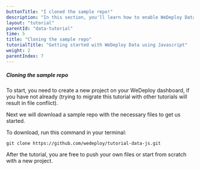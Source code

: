 ```yaml
---
buttonTitle: "I cloned the sample repo!"
description: "In this section, you'll learn how to enable WeDeploy Data on your application."
layout: "tutorial"
parentId: "data-tutorial"
time: 5
title: "Cloning the sample repo"
tutorialTitle: "Getting started with WeDeploy Data using Javascript"
weight: 2
parentIndex: 7
---
```


##### Cloning the sample repo

To start, you need to create a new project on your WeDeploy dashboard, if you have not already (trying to migrate this tutorial with other tutorials will result in file conflict). 

Next we will download a sample repo with the necessary files to get us started.

To download, run this command in your terminal:

```
git clone https://github.com/wedeploy/tutorial-data-js.git
```

After the tutorial, you are free to push your own files or start from scratch with a new project.
